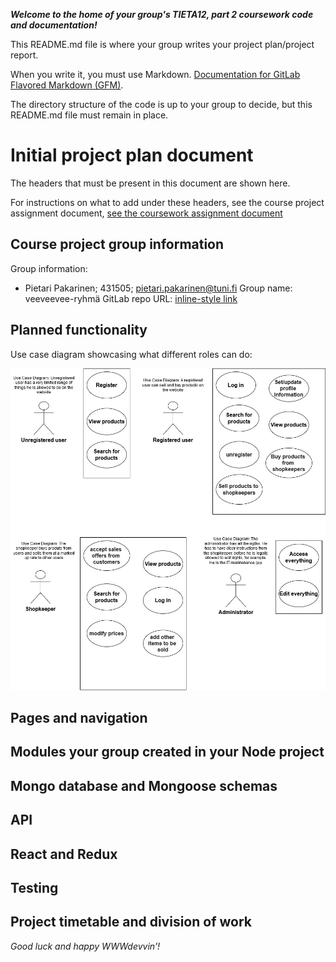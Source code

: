 ***Welcome to the home of your group's TIETA12, part 2 coursework code and documentation!***

This README.md file is where your group writes your project plan/project report.

When you write it, you must use Markdown. [Documentation for GitLab Flavored Markdown (GFM)](https://docs.gitlab.com/ee/user/markdown.html).

The directory structure of the code is up to your group to decide, but this README.md file must remain in place.

# Initial project plan document
The headers that must be present in this document are shown here. 

For instructions on what to add under these headers, see the course project assignment document, [see the coursework assignment document](https://docs.google.com/document/d/1ctG6mURrs1WlqwwPnMOFE_mSIEhZVCjp2XGefAZMdxQ/edit#heading=h.vsanic5plbto)

## Course project group information   
Group information: 
- Pietari Pakarinen; 431505; pietari.pakarinen@tuni.fi
Group name: veeveevee-ryhmä
GitLab repo URL: [inline-style link](https://course-gitlab.tuni.fi/tieta12-2019-2020/veeveevee-ryhma)

## Planned functionality    

Use case diagram showcasing what different roles can do:

![alt text](media/WWWUseCase.jpg "Use case diagram showcasing what different roles can do")

## Pages and navigation    
## Modules your group created in your Node project    
## Mongo database and Mongoose schemas    
## API
## React and Redux
## Testing    
## Project timetable and division of work    


*Good luck and happy WWWdevvin’!*
